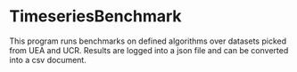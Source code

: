 # TimeseriesBenchmark
This program runs benchmarks on defined algorithms over datasets picked from UEA and UCR.
Results are logged into a json file and can be converted into a csv document.
